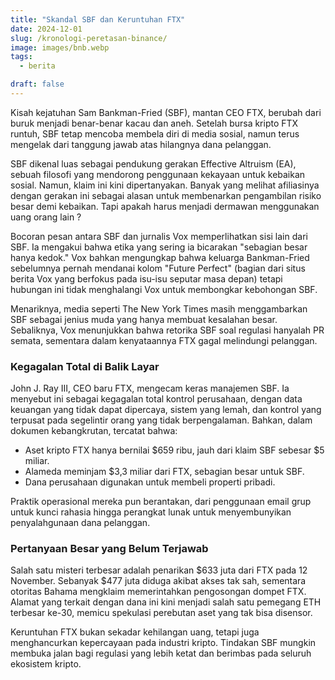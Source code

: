 ```yaml
---
title: "Skandal SBF dan Keruntuhan FTX"
date: 2024-12-01
slug: /kronologi-peretasan-binance/
image: images/bnb.webp
tags:
  - berita

draft: false
---
```


Kisah kejatuhan Sam Bankman-Fried (SBF), mantan CEO FTX, berubah dari buruk menjadi benar-benar kacau dan aneh. Setelah bursa kripto FTX runtuh, SBF tetap mencoba membela diri di media sosial, namun terus mengelak dari tanggung jawab atas hilangnya dana pelanggan.

SBF dikenal luas sebagai pendukung gerakan Effective Altruism (EA), sebuah filosofi yang mendorong penggunaan kekayaan untuk kebaikan sosial. Namun, klaim ini kini dipertanyakan. Banyak yang melihat afiliasinya dengan gerakan ini sebagai alasan untuk membenarkan pengambilan risiko besar demi kebaikan. Tapi apakah harus menjadi dermawan menggunakan uang orang lain ?

Bocoran pesan antara SBF dan jurnalis Vox memperlihatkan sisi lain dari SBF. Ia mengakui bahwa etika yang sering ia bicarakan "sebagian besar hanya kedok." Vox bahkan mengungkap bahwa keluarga Bankman-Fried sebelumnya pernah mendanai kolom "Future Perfect" (bagian dari situs berita Vox yang berfokus pada isu-isu seputar masa depan) tetapi hubungan ini tidak menghalangi Vox untuk membongkar kebohongan SBF.

Menariknya, media seperti The New York Times masih menggambarkan SBF sebagai jenius muda yang hanya membuat kesalahan besar. Sebaliknya, Vox menunjukkan bahwa retorika SBF soal regulasi hanyalah PR semata, sementara dalam kenyataannya FTX gagal melindungi pelanggan.

### Kegagalan Total di Balik Layar

John J. Ray III, CEO baru FTX, mengecam keras manajemen SBF. Ia menyebut ini sebagai kegagalan total kontrol perusahaan, dengan data keuangan yang tidak dapat dipercaya, sistem yang lemah, dan kontrol yang terpusat pada segelintir orang yang tidak berpengalaman. Bahkan, dalam dokumen kebangkrutan, tercatat bahwa:

- Aset kripto FTX hanya bernilai $659 ribu, jauh dari klaim SBF sebesar $5 miliar.
- Alameda meminjam $3,3 miliar dari FTX, sebagian besar untuk SBF.
- Dana perusahaan digunakan untuk membeli properti pribadi.

Praktik operasional mereka pun berantakan, dari penggunaan email grup untuk kunci rahasia hingga perangkat lunak untuk menyembunyikan penyalahgunaan dana pelanggan.

### Pertanyaan Besar yang Belum Terjawab

Salah satu misteri terbesar adalah penarikan $633 juta dari FTX pada 12 November. Sebanyak $477 juta diduga akibat akses tak sah, sementara otoritas Bahama mengklaim memerintahkan pengosongan dompet FTX. Alamat yang terkait dengan dana ini kini menjadi salah satu pemegang ETH terbesar ke-30, memicu spekulasi perebutan aset yang tak bisa disensor.

Keruntuhan FTX bukan sekadar kehilangan uang, tetapi juga menghancurkan kepercayaan pada industri kripto. Tindakan SBF mungkin membuka jalan bagi regulasi yang lebih ketat dan berimbas pada seluruh ekosistem kripto.
